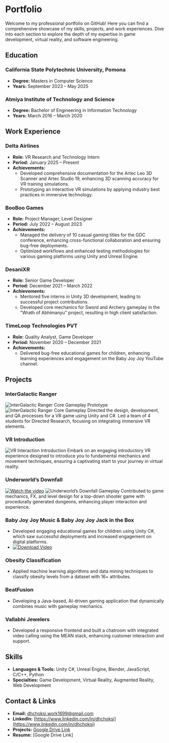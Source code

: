 # Portfolio

Welcome to my professional portfolio on GitHub! Here you can find a comprehensive showcase of my skills, projects, and work experiences. Dive into each section to explore the depth of my expertise in game development, virtual reality, and software engineering.

## Education

### California State Polytechnic University, Pomona
- **Degree:** Masters in Computer Science
- **Years:** September 2023 – May 2025

### Atmiya Institute of Technology and Science
- **Degree:** Bachelor of Engineering in Information Technology
- **Years:** March 2016 – March 2020

## Work Experience

### Delta Airlines
- **Role:** VR Research and Technology Intern
- **Period:** January 2025 – Present
- **Achievements:**
  - Developed comprehensive documentation for the Artec Leo 3D Scanner and Artec Studio 19, enhancing 3D scanning accuracy for VR training simulations.
  - Prototyping an interactive VR simulations by applying industry best practices in immersive technology.

### BooBoo Games
- **Role:** Project Manager, Level Designer
- **Period:** July 2022 – August 2023
- **Achievements:**
  - Managed the delivery of 10 casual gaming titles for the GDC conference, enhancing cross-functional collaboration and ensuring bug-free deployments.
  - Optimized workflows and enhanced testing methodologies for various gaming platforms using Unity and Unreal Engine.

### DesaniXR
- **Role:** Senior Game Developer
- **Period:** December 2021 – March 2022
- **Achievements:**
  - Mentored five interns in Unity 3D development, leading to successful project contributions.
  - Developed core mechanics for Sword and Archery gameplay in the "Wrath of Abhimanyu" project, resulting in high client satisfaction.

### TimeLoop Technologies PVT
- **Role:** Quality Analyst, Game Developer
- **Period:** November 2020 – December 2021
- **Achievements:**
  - Delivered bug-free educational games for children, enhancing learning experiences and engagement on the Baby Joy Joy YouTube channel.

## Projects

### InterGalactic Ranger
![InterGalactic Ranger Core Gameplay Prototype](https://youtu.be/1G6X4V2wHtE)
![InterGalactic Ranger Core Gameplay](https://youtu.be/1G6X4V2wHtE)
Directed the design, development, and QA processes for a VR game using Unity and C#. Led a team of 4 students for Directed Research, focusing on integrating immersive VR elements.

### VR Introduction 
![VR Interaction Introduction]()
Embark on an engaging introductory VR experience designed to introduce you to fundamental mechanics and movement techniques, ensuring a captivating start to your journey in virtual reality.

### Underworld’s Downfall
[![Watch the video](https://img.youtube.com/vi/1G6X4V2wHtE/0.jpg)](https://www.youtube.com/watch?v=1G6X4V2wHtE)
![Underworld’s Downfall Gameplay](https://drive.google.com/file/d/19OU6uKYBzinFdpvOTbDXs-2qpBsL-xRD/view?usp=drivesdk)
Contributed to game mechanics, FX, and level design for a top-down shooter game with procedurally generated dungeons, enhancing player interaction and experience.

### Baby Joy Joy Music & Baby Joy Joy Jack in the Box
- Developed engaging educational games for children using Unity C#, which saw successful deployments and increased engagement on digital platforms.
- [![Download Video](https://img.shields.io/badge/Download-Video-blue)](https://raw.githubusercontent.com/DHChoksi/Portfolio/main/Assets/video.mp4)

### Obesity Classification
- Applied machine learning algorithms and data mining techniques to classify obesity levels from a dataset with 16+ attributes.

### BeatFusion
- Developing a Java-based, AI-driven gaming application that dynamically combines music with gameplay mechanics.

### Vallabhi Jewelers
- Developed a responsive frontend and built a chatroom with integrated video calling using the MEAN stack, enhancing customer interaction and support.

## Skills
- **Languages & Tools:** Unity C#, Unreal Engine, Blender, JavaScript, C/C++, Python
- **Specialties:** Game Development, Virtual Reality, Augmented Reality, Web Development

## Contact & Links
- **Email:** [dhchoksi.work1699@gmail.com](mailto:dhchoksi.work1699@gmail.com)
- **LinkedIn:** [https://www.linkedin.com/in/dhchoksi](https://www.linkedin.com/in/dhchoksi)
- **Projects:** [Google Drive Link](https://drive.google.com/drive/folders/1QNvySHfHdSh-OIb9eklbbx4qNHcgw0jn?usp=sharing)
- **Resume:** [Google Drive Link]
